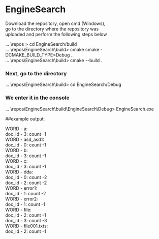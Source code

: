 # EngineSearch

Download the repository, open cmd (Windows), \
go to the directory where the repository was  \
uploaded and perform the following steps below 

... \repos > cd EngineSearch/build \
... \repos\EngineSearch\build> cmake cmake -DCMAKE_BUILD_TYPE=Debug .. \
... \repos\EngineSearch\build> cmake --build . 

### Next, go to the directory 
... \repos\EngineSearch\build> cd EngineSearch/Debug 
### We enter it in the console 
... \repos\EngineSearch\build\EngineSearch\Debug> EngineSearch.exe 

##example output: 

WORD - a: \
doc_id - 3: count -1 \
WORD - asd_asd1: \
doc_id - 0: count -1 \
WORD - b: \
doc_id - 3: count -1 \
WORD - c: \
doc_id - 3: count -1 \
WORD - dda: \
doc_id - 0: count -2 \
doc_id - 2: count -2 \
WORD - error1: \
doc_id - 1: count -2 \
WORD - error2: \
doc_id - 1: count -1 \
WORD - file: \
doc_id - 2: count -1 \
doc_id - 3: count -3 \
WORD - file001.txts: \
doc_id - 2: count -1 
